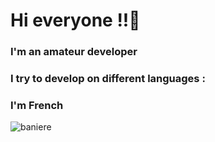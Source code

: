 # Hi everyone !!🤙

### I'm an amateur developer
### I try to develop on different languages :
### I'm French 








![baniere](https://user-images.githubusercontent.com/92871565/139533536-b117eb69-3b8e-431a-83c0-6807b5c3f59c.png)
